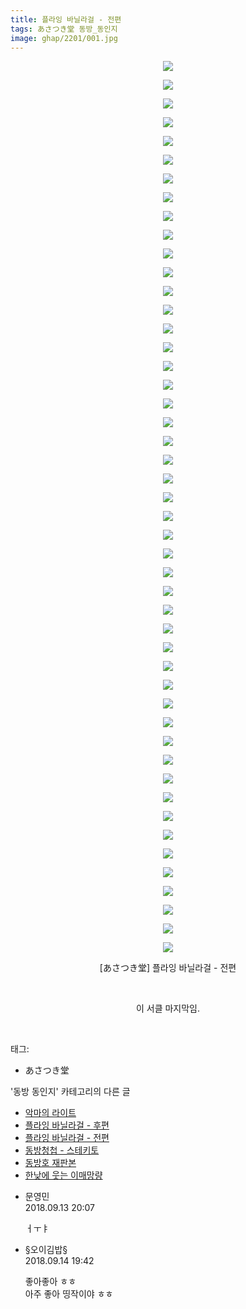 ```yaml
---
title: 플라잉 바닐라걸 - 전편
tags: あさつき堂 동방_동인지
image: ghap/2201/001.jpg
---
```

<div class="article">
<p style="text-align: center; clear: none; float: none;"><img src="{{ site.nasurl }}/ghap/2201/001.jpg"/></p>
<p style="text-align: center; clear: none; float: none;"><img src="{{ site.nasurl }}/ghap/2201/002.jpg"/></p>
<p style="text-align: center; clear: none; float: none;"><img src="{{ site.nasurl }}/ghap/2201/003.jpg"/></p>
<p style="text-align: center; clear: none; float: none;"><img src="{{ site.nasurl }}/ghap/2201/004.jpg"/></p>
<p style="text-align: center; clear: none; float: none;"><img src="{{ site.nasurl }}/ghap/2201/005.jpg"/></p>
<p style="text-align: center; clear: none; float: none;"><img src="{{ site.nasurl }}/ghap/2201/006.jpg"/></p>
<p style="text-align: center; clear: none; float: none;"><img src="{{ site.nasurl }}/ghap/2201/007.jpg"/></p>
<p style="text-align: center; clear: none; float: none;"><img src="{{ site.nasurl }}/ghap/2201/008.jpg"/></p>
<p style="text-align: center; clear: none; float: none;"><img src="{{ site.nasurl }}/ghap/2201/009.jpg"/></p>
<p style="text-align: center; clear: none; float: none;"><img src="{{ site.nasurl }}/ghap/2201/010.jpg"/></p>
<p style="text-align: center; clear: none; float: none;"><img src="{{ site.nasurl }}/ghap/2201/011.jpg"/></p>
<p style="text-align: center; clear: none; float: none;"><img src="{{ site.nasurl }}/ghap/2201/012.jpg"/></p>
<p style="text-align: center; clear: none; float: none;"><img src="{{ site.nasurl }}/ghap/2201/013.jpg"/></p>
<p style="text-align: center; clear: none; float: none;"><img src="{{ site.nasurl }}/ghap/2201/014.jpg"/></p>
<p style="text-align: center; clear: none; float: none;"><img src="{{ site.nasurl }}/ghap/2201/015.jpg"/></p>
<p style="text-align: center; clear: none; float: none;"><img src="{{ site.nasurl }}/ghap/2201/016.jpg"/></p>
<p style="text-align: center; clear: none; float: none;"><img src="{{ site.nasurl }}/ghap/2201/017.jpg"/></p>
<p style="text-align: center; clear: none; float: none;"><img src="{{ site.nasurl }}/ghap/2201/018.jpg"/></p>
<p style="text-align: center; clear: none; float: none;"><img src="{{ site.nasurl }}/ghap/2201/019.jpg"/></p>
<p style="text-align: center; clear: none; float: none;"><img src="{{ site.nasurl }}/ghap/2201/020.jpg"/></p>
<p style="text-align: center; clear: none; float: none;"><img src="{{ site.nasurl }}/ghap/2201/021.jpg"/></p>
<p style="text-align: center; clear: none; float: none;"><img src="{{ site.nasurl }}/ghap/2201/022.jpg"/></p>
<p style="text-align: center; clear: none; float: none;"><img src="{{ site.nasurl }}/ghap/2201/023.jpg"/></p>
<p style="text-align: center; clear: none; float: none;"><img src="{{ site.nasurl }}/ghap/2201/024.jpg"/></p>
<p style="text-align: center; clear: none; float: none;"><img src="{{ site.nasurl }}/ghap/2201/025.jpg"/></p>
<p style="text-align: center; clear: none; float: none;"><img src="{{ site.nasurl }}/ghap/2201/026.jpg"/></p>
<p style="text-align: center; clear: none; float: none;"><img src="{{ site.nasurl }}/ghap/2201/027.jpg"/></p>
<p style="text-align: center; clear: none; float: none;"><img src="{{ site.nasurl }}/ghap/2201/028.jpg"/></p>
<p style="text-align: center; clear: none; float: none;"><img src="{{ site.nasurl }}/ghap/2201/029.jpg"/></p>
<p style="text-align: center; clear: none; float: none;"><img src="{{ site.nasurl }}/ghap/2201/030.jpg"/></p>
<p style="text-align: center; clear: none; float: none;"><img src="{{ site.nasurl }}/ghap/2201/031.jpg"/></p>
<p style="text-align: center; clear: none; float: none;"><img src="{{ site.nasurl }}/ghap/2201/032.jpg"/></p>
<p style="text-align: center; clear: none; float: none;"><img src="{{ site.nasurl }}/ghap/2201/033.jpg"/></p>
<p style="text-align: center; clear: none; float: none;"><img src="{{ site.nasurl }}/ghap/2201/034.jpg"/></p>
<p style="text-align: center; clear: none; float: none;"><img src="{{ site.nasurl }}/ghap/2201/035.jpg"/></p>
<p style="text-align: center; clear: none; float: none;"><img src="{{ site.nasurl }}/ghap/2201/036.jpg"/></p>
<p style="text-align: center; clear: none; float: none;"><img src="{{ site.nasurl }}/ghap/2201/037.jpg"/></p>
<p style="text-align: center; clear: none; float: none;"><img src="{{ site.nasurl }}/ghap/2201/038.jpg"/></p>
<p style="text-align: center; clear: none; float: none;"><img src="{{ site.nasurl }}/ghap/2201/039.jpg"/></p>
<p style="text-align: center; clear: none; float: none;"><img src="{{ site.nasurl }}/ghap/2201/040.jpg"/></p>
<p style="text-align: center; clear: none; float: none;"><img src="{{ site.nasurl }}/ghap/2201/041.jpg"/></p>
<p style="text-align: center; clear: none; float: none;"><img src="{{ site.nasurl }}/ghap/2201/042.jpg"/></p>
<p style="text-align: center; clear: none; float: none;"><img src="{{ site.nasurl }}/ghap/2201/043.jpg"/></p>
<p style="text-align: center; clear: none; float: none;"><img src="{{ site.nasurl }}/ghap/2201/044.jpg"/></p>
<p style="text-align: center; clear: none; float: none;"><img src="{{ site.nasurl }}/ghap/2201/045.jpg"/></p>
<p style="text-align: center; clear: none; float: none;"><img src="{{ site.nasurl }}/ghap/2201/046.jpg"/></p>
<p style="text-align: center; clear: none; float: none;"><img src="{{ site.nasurl }}/ghap/2201/047.jpg"/></p>
<p style="text-align: center; clear: none; float: none;"><img src="{{ site.nasurl }}/ghap/2201/048.jpg"/></p>
<p style="text-align: center; clear: none; float: none;">[あさつき堂] 플라잉 바닐라걸 - 전편</p>
<p style="text-align: center; clear: none; float: none;"><br/></p>
<p style="text-align: center; clear: none; float: none;">이 서클 마지막임.</p>
<p><br/></p>
</div><div class="tagTrail">
<p>태그: </p>
<ul>
<li>あさつき堂</li>
</ul>
</div><div class="another">
<p>'동방 동인지' 카테고리의 다른 글</p>
<ul>
<li><a href="/2016-09-18-ghap_2203">악마의 라이트</a></li>
<li><a href="/2016-09-18-ghap_2202">플라잉 바닐라걸 - 후편</a></li>
<li><a href="/2016-09-18-ghap_2201">플라잉 바닐라걸 - 전편</a></li>
<li><a href="/2016-09-18-ghap_2199">동방청첩 - 스테키토</a></li>
<li><a href="/2016-09-18-ghap_2196">동방호 재판본</a></li>
<li><a href="/2016-09-17-ghap_2195">한낮에 웃는 이매망량</a></li>
</ul>
</div><div class="cb_module cb_fluid">
<div class="cb_wrt cb_profile">
<div class="comment">
<ul>
<li class="cb_thumb_off" id="comment15331963">
<div class="cb_comment_area">
<div class="cb_info_area">
<div class="cb_section">
<span class="cb_nick_name">문영민</span>
</div>
<div class="cb_section">
<span class="cb_date">2018.09.13 20:07 </span>
</div>
</div>
<div class="cb_dsc_comment">
<p class="cb_dsc">
											ㅓㅜㅑ
										</p>
</div>
</div></li>
<li class="cb_thumb_off" id="comment15332735">
<div class="cb_comment_area">
<div class="cb_info_area">
<div class="cb_section">
<span class="cb_nick_name">§오이김밥§</span>
</div>
<div class="cb_section">
<span class="cb_date">2018.09.14 19:42 </span>
</div>
</div>
<div class="cb_dsc_comment">
<p class="cb_dsc">
											좋아좋아 ㅎㅎ<br/>
아주 좋아 띵작이야 ㅎㅎ
										</p>
</div>
</div></li>
</ul>
</div>
</div><!-- commentList close -->
</div>
